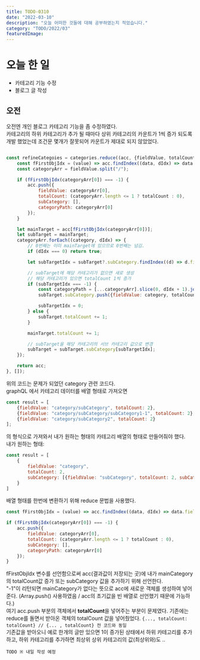 ```yaml
---
title: TODO-0310 
date: "2022-03-10"
description: "오늘 어떠한 것들에 대해 공부하였는지 적었습니다."
category: "TODO/2022/03"
featuredImage:
---
```


# 오늘 한 일

- 카테고리 기능 수정
- 블로그 글 작성

## 오전

오전엔 개인 블로그 카테고리 기능을 좀 수정하였다.  
카테고리의 하위 카테고리가 추가 될 때마다 상위 카테고리의 카운트가 1씩 증가 되도록 개발 했었는데 조건문 몇개가 잘못되어 카운트가 제대로 되지 않았었다.

```javascript

const refineCategoies = categories.reduce((acc, {fieldValue, totalCount}, idx) => {
    const fFirstObjIdx = (value) => acc.findIndex((data, dIdx) => data.fieldValue !== undefined && data.fieldValue === value);
    const categoryArr = fieldValue.split("/");

    if (fFirstObjIdx(categoryArr[0]) === -1) {
        acc.push({
            fieldValue: categoryArr[0],
            totalCount: (categoryArr.length <= 1 ? totalCount : 0),
            subCategory: [],
            categoryPath: categoryArr[0]
        });
    }

    let mainTarget = acc[fFirstObjIdx(categoryArr[0])];
    let subTarget = mainTarget;
    categoryArr.forEach((category, dIdx) => {
        // 0번째는 이미 mainTarget에 있으므로 0번째는 넘김.
        if (dIdx === 0) return true;

        let subTargetIdx = subTarget?.subCategory.findIndex((d) => d.fieldValue !== undefined && d.fieldValue === category) || -1;

        // subTarget에 해당 카테고리가 없으면 새로 생성
        // 해당 카테고리가 있으면 totalCount 1씩 증가
        if (subTargetIdx === -1) {
            const categoryPath = [...categoryArr].slice(0, dIdx + 1).join("/");
            subTarget.subCategory.push({fieldValue: category, totalCount, subCategory: [], categoryPath});

            subTargetIdx = 0;
        } else {
            subTarget.totalCount += 1;
        }

        mainTarget.totalCount += 1;

        // subTarget을 해당 카테고리의 서브 카테고리 값으로 변경
        subTarget = subTarget.subCategory[subTargetIdx];
    });

    return acc;
}, []);

```

위의 코드는 문제가 되었던 category 관련 코드다.  
graphQL 에서 카테고리 데이터를 배열 형태로 가져오면

```javascript
const result = [
    {fieldValue: "category/subCategory", totalCount: 2},
    {fieldValue: "category/subCategory/subCategory1-1", totalCount: 2},
    {fieldValue: "category/subCategory2", totalCount: 2}
];
```

의 형식으로 가져와서 내가 원하는 형태의 카테고리 배열의 형태로 만들어줘야 했다.  
내가 원하는 형태:

```javascript
const result = [
    {
        fieldValue: "category",
        totalCount: 2,
        subCategory: [{fieldValue: "subCategory", totalCount: 2, subCategory: []}]
    }
]
```
배열 형태를 한번에 변환하기 위해 reduce 문법을 사용했다.  
```javascript
const fFirstObjIdx = (value) => acc.findIndex((data, dIdx) => data.fieldValue !== undefined && data.fieldValue === value);

if (fFirstObjIdx(categoryArr[0]) === -1) {
    acc.push({
        fieldValue: categoryArr[0],
        totalCount: (categoryArr.length <= 1 ? totalCount : 0),
        subCategory: [],
        categoryPath: categoryArr[0]
    });
}
```
fFirstObjIdx 변수를 선언함으로써 acc(결과값이 저장되는 곳)에 내가 mainCategory의 totalCount값 증가 또는 subCategory 값을 추가하기 위해 선언한다.  
"-1"이 리턴되면 mainCategory가 없다는 뜻으로 acc에 새로운 객체를 생성하여 넣어준다. (Array.push() 사용하였음 / acc의 초기값을 빈 배열로 선언했기 때문에 가능하다.)  
여기 acc.push 부분의 객체에서 **totalCount**을 넣어주는 부분이 문제였다. 기존에는 reduce를 돌면서 받아온 객체의 totalCount 값을 넣어줬었다. `{..., totalCount: totalCount} // {... , totalCount} 전 코드와 동일`  
기존값을 받아오니 예로 한개의 글만 있으면 1이 증가된 상태에서 하위 카테고리를 추가하고, 하위 카테고리를 추가하면 최상위 상위 카테고리의 값(최상위와)도 ..

`TODO
※ 내일 작성 예정`

